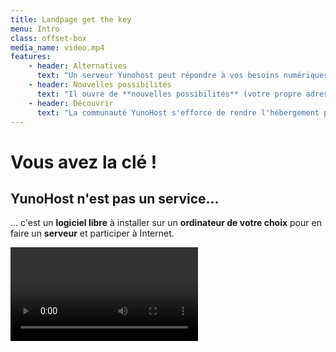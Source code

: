 ```yaml
---
title: Landpage get the key
menu: Intro
class: offset-box
media_name: video.mp4
features:
    - header: Alternatives
      text: "Un serveur Yunohost peut répondre à vos besoins numériques et ceux de vos proches : mail, web, social, cloud, etc."
    - header: Nouvelles possibilités
      text: "Il ouvre de **nouvelles possibilités** (votre propre adresse, plus d'espace, votre instance de réseau social...)."
    - header: Découvrir
      text: "La communauté YunoHost s'efforce de rendre l'hébergement plus accessible pour faire découvrir plus largement l'envers d'internet."
---
```


# Vous avez la clé !
## YunoHost n'est pas un service...


... c'est un **logiciel libre** à installer sur un **ordinateur de votre choix** pour en faire un **serveur** et participer à Internet.

![video.mp4](video.mp4)

